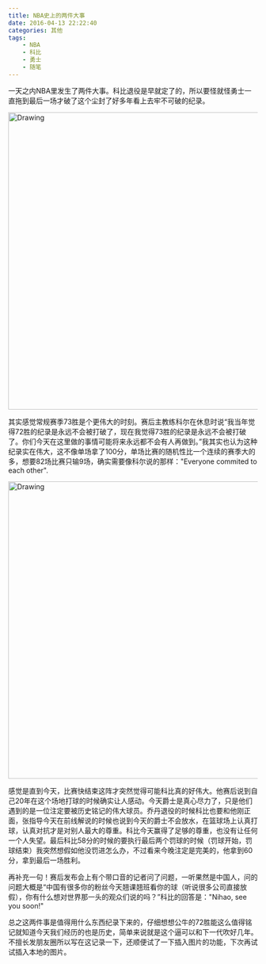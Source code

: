 ```yaml
---
title: NBA史上的两件大事
date: 2016-04-13 22:22:40
categories: 其他
tags:
    - NBA
    - 科比
    - 勇士
    - 随笔
---
```


一天之内NBA里发生了两件大事。科比退役是早就定了的，所以要怪就怪勇士一直拖到最后一场才破了这个尘封了好多年看上去牢不可破的纪录。

<!--more-->

<img src="http://i.cdn.turner.com/nba/nba/dam/assets/151215113108-warriors-bulls-chasing73-creative-jpg.1200x672.jpg" alt="Drawing" align="center" style="width: 600px;"/>

其实感觉常规赛季73胜是个更伟大的时刻。赛后主教练科尔在休息时说“我当年觉得72胜的纪录是永远不会被打破了，现在我觉得73胜的纪录是永远不会被打破了。你们今天在这里做的事情可能将来永远都不会有人再做到。”我其实也认为这种纪录实在伟大，这不像单场拿了100分，单场比赛的随机性比一个连续的赛季大的多，想要82场比赛只输9场，确实需要像科尔说的那样："Everyone commited to each other".

<img src="https://i.ytimg.com/vi/Eexi21hBicA/maxresdefault.jpg" alt="Drawing" align="center" style="width: 600px;"/>

感觉是直到今天，比赛快结束这阵才突然觉得可能科比真的好伟大。他赛后说到自己20年在这个场地打球的时候确实让人感动。今天爵士是真心尽力了，只是他们遇到的是一位注定要被历史铭记的伟大球员。乔丹退役的时候科比也要和他刚正面，张指导今天在前线解说的时候也说到今天的爵士不会放水，在篮球场上认真打球，认真对抗才是对别人最大的尊重。科比今天赢得了足够的尊重，也没有让任何一个人失望。最后科比58分的时候的要执行最后两个罚球的时候（罚球开始，罚球结束）我突然想假如他没罚进怎么办，不过看来今晚注定是完美的，他拿到60分，拿到最后一场胜利。

再补充一句！赛后发布会上有个带口音的记者问了问题，一听果然是中国人，问的问题大概是“中国有很多你的粉丝今天翘课翘班看你的球（听说很多公司直接放假），你有什么想对世界那一头的观众们说的吗？”科比的回答是："Nihao, see you soon!"

总之这两件事是值得用什么东西纪录下来的，仔细想想公牛的72胜能这么值得铭记就知道今天我们经历的也是历史，简单来说就是这个逼可以和下一代吹好几年。不擅长发朋友圈所以写在这记录一下，还顺便试了一下插入图片的功能，下次再试试插入本地的图片。


